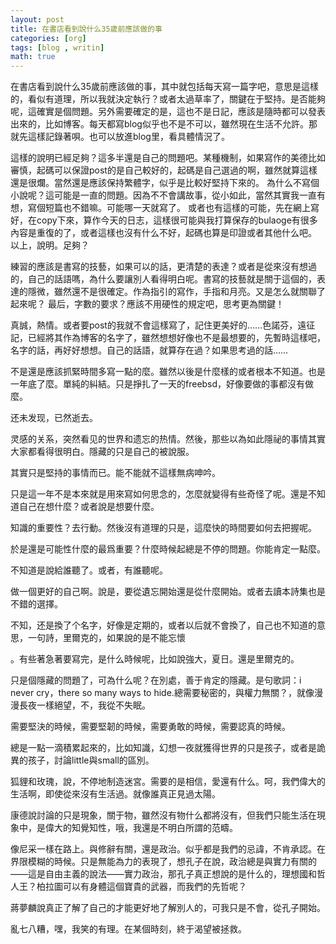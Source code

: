 ```yaml
---
layout: post
title: 在書店看到說什么35歲前應該做的事
categories: [org]
tags: [blog , writin]
math: true
---
```


在書店看到說什么35歲前應該做的事，其中就包括每天寫一篇字吧，意思是這樣的，看似有道理，所以我就決定執行？或者太過草率了，關鍵在于堅持。是否能夠呢，這確實是個問題。另外需要確定的是，這也不是日記，應該是隨時都可以發表出來的，比如博客。每天都寫blog似乎也不是不可以，雖然現在生活不允許。那就先這樣記錄著唄。也可以放進blog里，看具體情況了。

這樣的說明已經足夠？這多半還是自己的問題吧。某種機制，如果寫作的美德比如審慎，起碼可以保證post的是自己較好的，起碼是自己選過的啊，雖然就算這樣還是很爛。當然還是應該保持繁體字，似乎是比較好堅持下來的。
為什么不寫個小說呢？這可能是一直的問題。因為不不會講故事，從小如此，當然其實我一直有想，寫個短篇也不錯嘛。可能哪一天就寫了。
或者也有這樣的可能，先在網上寫好，在copy下來，算作今天的日志，這樣很可能與我打算保存的bulaoge有很多內容是重復的了，或者這樣也沒有什么不好，起碼也算是印證或者其他什么吧。
以上，說明。足夠？

練習的應該是書寫的技藝，如果可以的話，更清楚的表達？或者是從來沒有想過的，自己的話語嗎，為什么要讓別人看得明白呢。書寫的技藝就是關于這個的，表達的隱微，雖然還不是很確定。作為指引的寫作，手指和月亮。又是怎么就關聯了起來呢？
最后，字數的要求？應該不用硬性的規定吧，思考更為關鍵！

真誠，熱情。或者要post的我就不會這樣寫了，記住更美好的……色諾芬，遠征記，已經將其作為博客的名字了，雖然想想好像也不是最想要的，先暫時這樣吧，名字的話，再好好想想。自己的話語，就算存在過？如果思考過的話……

不是還是應該抓緊時間多寫一點的麼。雖然以後是什麼樣的或者根本不知道。也是一年底了麼。單純的糾結。只是掙扎了一天的freebsd，好像要做的事都沒有做麼。

还未发现，已然逝去。

灵感的关系，突然看见的世界和遗忘的热情。然後，那些以為如此隱祕的事情其實大家都看得很明白。隱藏的只是自己的被說服。

其實只是堅持的事情而已。能不能就不這樣無病呻吟。

只是這一年不是本來就是用來寫如何思念的，怎麼就變得有些奇怪了呢。還是不知道自己在想什麼？或者說是想要什麼。

知識的重要性？去行動。然後沒有道理的只是，這麼快的時間要如何去把握呢。

於是還是可能性什麼的最爲重要？什麼時候起總是不停的問題。你能肯定一點麼。

不知道是說給誰聽了。或者，有誰聽呢。

做一個更好的自己啊。說是，要從遺忘開始還是從什麼開始。或者去讀本詩集也是不錯的選擇。

不知，还是換了个名字，好像是定期的，或者以后就不會換了，自己也不知道的意思，一句詩，里爾克的，如果說的是不能忘懷

。有些著急著要寫完，是什么時候呢，比如說強大，夏日。還是里爾克的。

只是個隱藏的問題了，可為什么呢？在別處，善于肯定的隱藏。是句歌詞：i never cry，there so many ways to hide.總需要秘密的，與權力無關？，就像漫漫長夜一樣絕望，不，我從不失眠。

需要堅決的時候，需要堅韌的時候，需要勇敢的時候，需要認真的時候。

總是一點一滴積累起來的，比如知識，幻想一夜就獲得世界的只是孩子，或者是詭異的孩子，討論little與small的區別。

狐貍和玫瑰，說，不停地制造迷宮。需要的是相信，愛還有什么。呵，我們偉大的生活啊，即使從來沒有生活過。就像誰真正見過太陽。

康德說討論的只是現象，關于物，雖然沒有物什么都將沒有，但我們只能生活在現象中，是偉大的知覺知性，哦，我還是不明白所謂的范疇。

像尼采一樣在路上。與修辭有關，還是政治。似乎都是我們的忌諱，不肯承認。在界限模糊的時候。只是無能為力的表現了，想孔子在說，政治總是與實力有關的——這是自由主義的說法——實力政治，那孔子真正想說的是什么的，理想國和哲人王？柏拉圖可以有身體這個寶貴的武器，而我們的先哲呢？

蔣夢麟說真正了解了自己的才能更好地了解別人的，可我只是不會，從孔子開始。

亂七八糟，嘿，我笑的有理。在某個時刻，終于渴望被拯救。

